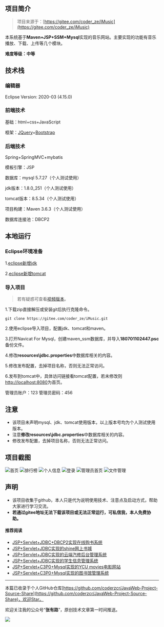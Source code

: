 ## 项目简介

>项目来源于：[https://gitee.com/coder_ze/iMusic](https://gitee.com/coder_ze/iMusic)

本系统基于**Maven+JSP+SSM+Mysql**实现的音乐网站。主要实现的功能有音乐播放、下载、上传等几个模块。

**难度等级：中等**

## 技术栈

### 编辑器

Eclipse Version: 2020-03 (4.15.0)

### 前端技术

基础：html+css+JavaScript

框架：[JQuery](https://www.runoob.com/jquery/jquery-tutorial.html)+[Bootstrap](https://www.bootcss.com/)

### 后端技术

Spring+SpringMVC+mybatis

模板引擎：JSP

数据库：mysql 5.7.27（个人测试使用）

jdk版本：1.8.0_251（个人测试使用）

tomcat版本：8.5.34（个人测试使用）

项目构建：Maven 3.6.3（个人测试使用）

数据库连接池：DBCP2

## 本地运行

### Eclipse环境准备
1.[eclipse新增jdk](https://www.bilibili.com/video/BV1o7411f7fa?p=1)

2.[eclipse新增tomcat](https://www.bilibili.com/video/BV1o7411f7fa?p=2)

### 导入项目

> 若有疑惑可查看[视频版本](https://zhuanlan.zhihu.com/p/145403878)。

1.下载zip直接解压或安装git后执行克隆命令。
```
git clone https://gitee.com/coder_ze/iMusic.git
```
2.使用eclipse导入项目，配置jdk、tomcat和maven。

3.打开Navicat For Mysql，创建maven_ssm数据库，并导入**180701102447.psc**备份文件。

4.修改**resources\jdbc.properties**中数据库相关的内容。

5.修改发布配置，去掉项目名称，否则无法正常访问。

6.发布到tomcat中，具体访问链接看tomcat配置，若未修改则[http://localhost:8080](http://localhost:8080)为首页。

管理员账户：123 管理员密码：456




## 注意
- 该项目未声明mysql、jdk、tomcat使用版本，以上版本号均为个人测试使用版本。
- 注意**修改resources\jdbc.properties**中数据库相关的内容。
- 修改发布配置，去掉项目名称，否则无法正常访问。


## 项目截图
![首页](http://coderzcr.gitee.io/sensor-java-picture/pictures/blog20200522155901.png)
![排行榜](http://coderzcr.gitee.io/sensor-java-picture/pictures/blog20200522155902.png)
![个人信息](http://coderzcr.gitee.io/sensor-java-picture/pictures/blog20200522155903.png)
![登录](http://coderzcr.gitee.io/sensor-java-picture/pictures/blog20200522155904.png)
![管理员首页](http://coderzcr.gitee.io/sensor-java-picture/pictures/blog20200522155905.png)
![文件管理](http://coderzcr.gitee.io/sensor-java-picture/pictures/blog20200522155906.png)
## 声明
- 该项目收集于github，本人只是代为说明使用技术、注意点及启动方式，帮助大家进行学习交流。
- **若通过gitee地址无法下载该项目或无法正常运行，可私信我，本人免费协助。**


#### 推荐阅读
- [JSP+Servlet+JDBC+DBCP2实现在线购书系统](https://mp.weixin.qq.com/s/kFHzkRtL6FNN9koaWAjDkg)
- [JSP+Servlet+JDBC实现的shine网上书城](https://mp.weixin.qq.com/s/GvfywZwg28IMYk5Q2ZWcOw)
- [JSP+Servlet+JDBC实现的云端汽修后台管理系统](https://mp.weixin.qq.com/s/kalGv5T8AZGxTnLHr2wDsA)
- [JSP+Servlet+JDBC实现的学生信息管理系统](https://mp.weixin.qq.com/s/K-H50joCXeE0cnwmtoqhJw)
- [JSP+Servlet+C3P0+Mysql实现的YCU movies电影网站](https://mp.weixin.qq.com/s/bJ1lGNDrVwzXx5z9dDaV-w)
- [JSP+Servlet+C3P0+Mysql实现的图书馆管理系统](https://mp.weixin.qq.com/s/MdGVYX_8t-CiOasghGPrRw)

---

本篇已收录于个人GitHub仓库[https://github.com/coderzcr/JavaWeb-Project-Source-Share](https://github.com/coderzcr/JavaWeb-Project-Source-Share)，欢迎Star。


欢迎关注我的公众号“**张有路**”，原创技术文章第一时间推送。

![](http://coderzcr.gitee.io/sensor-java-picture/pictures/qrcode.gif)


